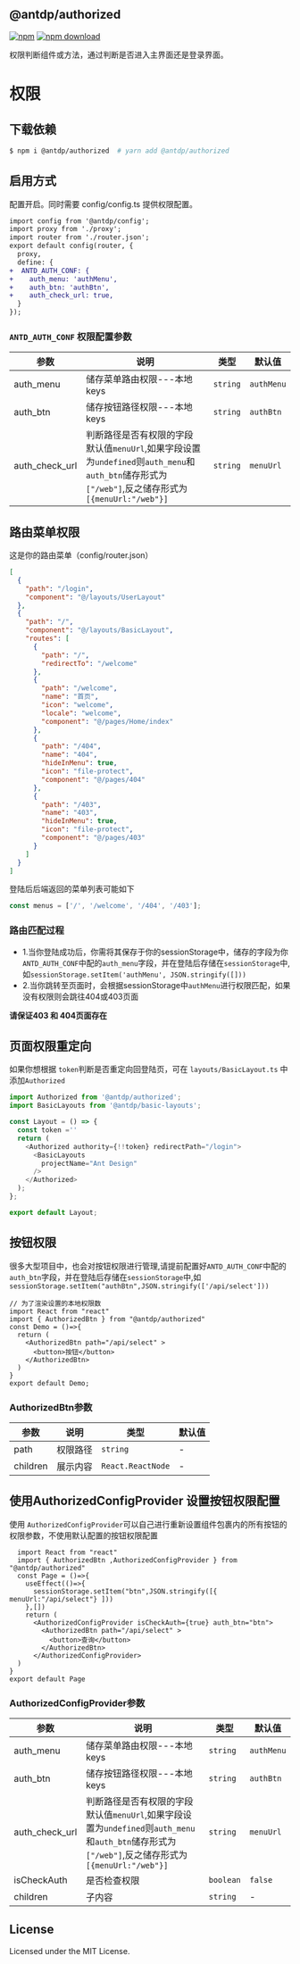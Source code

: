 @antdp/authorized
---

[![npm](https://img.shields.io/npm/v/@antdp/authorized.svg?maxAge=3600)](https://www.npmjs.com/package/@antdp/authorized)
[![npm download](https://img.shields.io/npm/dm/@antdp/authorized.svg?style=flat)](https://www.npmjs.com/package/@antdp/authorized)

权限判断组件或方法，通过判断是否进入主界面还是登录界面。

# 权限

## 下载依赖

```bash
$ npm i @antdp/authorized  # yarn add @antdp/authorized
```

## 启用方式

配置开启。同时需要 config/config.ts 提供权限配置。

```diff
import config from '@antdp/config';
import proxy from './proxy';
import router from './router.json';
export default config(router, {
  proxy,
  define: {
+  ANTD_AUTH_CONF: {
+    auth_menu: 'authMenu',
+    auth_btn: 'authBtn',
+    auth_check_url: true,
  }
});
```

### `ANTD_AUTH_CONF` 权限配置参数

| 参数 | 说明 | 类型 | 默认值 |
| -------- | -------- | -------- | -------- |
| auth_menu | 储存菜单路由权限---本地keys | `string`  | `authMenu` |
| auth_btn | 储存按钮路径权限---本地keys | `string`  | `authBtn` |
| auth_check_url | 判断路径是否有权限的字段 默认值`menuUrl`,如果字段设置为`undefined`则`auth_menu`和`auth_btn`储存形式为 `["/web"]`,反之储存形式为`[{menuUrl:"/web"}]` | `string`  | `menuUrl` |


## 路由菜单权限

这是你的路由菜单（config/router.json）

```json
[
  {
    "path": "/login",
    "component": "@/layouts/UserLayout"
  },
  {
    "path": "/",
    "component": "@/layouts/BasicLayout",
    "routes": [
      {
        "path": "/",
        "redirectTo": "/welcome"
      },
      {
        "path": "/welcome",
        "name": "首页",
        "icon": "welcome",
        "locale": "welcome",
        "component": "@/pages/Home/index"
      },
      {
        "path": "/404",
        "name": "404",
        "hideInMenu": true,
        "icon": "file-protect",
        "component": "@/pages/404"
      },
      {
        "path": "/403",
        "name": "403",
        "hideInMenu": true,
        "icon": "file-protect",
        "component": "@/pages/403"
      }
    ]
  }
]
```

登陆后后端返回的菜单列表可能如下

```js
const menus = ['/', '/welcome', '/404', '/403'];
```

### 路由匹配过程
- 1.当你登陆成功后，你需将其保存于你的sessionStorage中，储存的字段为你`ANTD_AUTH_CONF`中配的`auth_menu`字段，并在登陆后存储在`sessionStorage`中,如`sessionStorage.setItem('authMenu', JSON.stringify([]))`
- 2.当你跳转至页面时，会根据sessionStorage中`authMenu`进行权限匹配，如果没有权限则会跳往404或403页面

**请保证403 和 404页面存在**

## 页面权限重定向

如果你想根据 `token`判断是否重定向回登陆页，可在 `layouts/BasicLayout.ts` 中添加`Authorized`

```ts
import Authorized from '@antdp/authorized';
import BasicLayouts from '@antdp/basic-layouts';

const Layout = () => {
  const token =''
  return (
    <Authorized authority={!!token} redirectPath="/login">
      <BasicLayouts
        projectName="Ant Design"
      />
    </Authorized>
  );
};

export default Layout;

```

## 按钮权限
很多大型项目中，也会对按钮权限进行管理,请提前配置好`ANTD_AUTH_CONF`中配的`auth_btn`字段，并在登陆后存储在`sessionStorage`中,如`sessionStorage.setItem("authBtn",JSON.stringify(['/api/select']))`

```tsx
// 为了渲染设置的本地权限数
import React from "react"
import { AuthorizedBtn } from "@antdp/authorized"
const Demo = ()=>{
  return (
    <AuthorizedBtn path="/api/select" >
      <button>按钮</button>
    </AuthorizedBtn>
  )
}
export default Demo;
```

### AuthorizedBtn参数
| 参数 | 说明 | 类型 | 默认值 |
| -------- | -------- | -------- | -------- |
| path | 权限路径 | `string`  | - |
| children | 展示内容 | `React.ReactNode`  | - |

## 使用AuthorizedConfigProvider 设置按钮权限配置
使用 `AuthorizedConfigProvider`可以自己进行重新设置组件包裹内的所有按钮的权限参数，不使用默认配置的按钮权限配置

```tsx
  import React from "react"
  import { AuthorizedBtn ,AuthorizedConfigProvider } from "@antdp/authorized"
  const Page = ()=>{
    useEffect(()=>{
      sessionStorage.setItem("btn",JSON.stringify([{ menuUrl:"/api/select"} ]))
    },[])
    return (
      <AuthorizedConfigProvider isCheckAuth={true} auth_btn="btn">
        <AuthorizedBtn path="/api/select" >
          <button>查询</button>
        </AuthorizedBtn>
      </AuthorizedConfigProvider>
  )
}
export default Page
```

### AuthorizedConfigProvider参数
| 参数 | 说明 | 类型 | 默认值 |
| -------- | -------- | -------- | -------- |
| auth_menu | 储存菜单路由权限---本地keys | `string`  | `authMenu` |
| auth_btn | 储存按钮路径权限---本地keys | `string`  | `authBtn` |
| auth_check_url | 判断路径是否有权限的字段 默认值`menuUrl`,如果字段设置为`undefined`则`auth_menu`和`auth_btn`储存形式为 `["/web"]`,反之储存形式为`[{menuUrl:"/web"}]` | `string`  | `menuUrl` |
| isCheckAuth | 是否检查权限 | `boolean`  | `false` |
| children | 子内容 | `string`  | - |

## License

Licensed under the MIT License.









